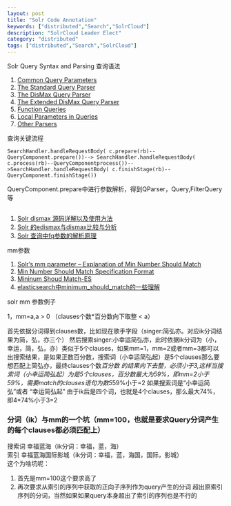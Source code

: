 ```yaml
---
layout: post
title: "Solr Code Annotation"
keywords: ["distributed","Search","SolrCloud"]
description: "SolrCloud Leader Elect"
category: "distributed"
tags: ["distributed","Search","SolrCloud"]
---
```


Solr Query Syntax and Parsing 查询语法

>
1. [Common Query Parameters](https://cwiki.apache.org/confluence/display/solr/Common+Query+Parameters)
2. [The Standard Query Parser](https://cwiki.apache.org/confluence/display/solr/The+Standard+Query+Parser)
3. [The DisMax Query Parser](https://cwiki.apache.org/confluence/display/solr/The+DisMax+Query+Parser)
4. [The Extended DisMax Query Parser](https://cwiki.apache.org/confluence/display/solr/The+Extended+DisMax+Query+Parser)
5. [Function Queries](https://cwiki.apache.org/confluence/display/solr/Function+Queries)
6. [Local Parameters in Queries](https://cwiki.apache.org/confluence/display/solr/Local+Parameters+in+Queries)
7. [Other Parsers](https://cwiki.apache.org/confluence/display/solr/Other+Parsers)

查询关键流程

```
SearchHandler.handleRequestBody( c.prepare(rb)--QueryComponent.prepare())--> SearchHandler.handleRequestBody( c.process(rb)--QueryComponentprocess())-->SearchHandler.handleRequestBody( c.finishStage(rb)--QueryComponent.finishStage())
```
QueryComponent.prepare中进行参数解析，得到QParser，Query,FilterQuery等

```

```
>
1. [Solr dismax 源码详解以及使用方法](http://www.wxdl.cn/index/solr-dismax.html)
2. [Solr 的edismax与dismax比较与分析](http://www.linuxidc.com/Linux/2012-10/72373.htm)
3. [Solr 查询中fq参数的解析原理](http://blog.sina.com.cn/s/blog_56fd58ab0100v3up.html)

mm参数
>
1. [Solr’s mm parameter – Explanation of Min Number Should Match](http://blog.thedigitalgroup.com/vijaym/solrs-mm-parameter-explanation-of-min-number-should-match/)   
2. [Min Number Should Match Specification Format](http://lucene.apache.org/solr/6_2_1/solr-core/org/apache/solr/util/doc-files/min-should-match.html)   
3. [Mininum Shoud Match-ES](https://www.elastic.co/guide/en/elasticsearch/reference/current/query-dsl-minimum-should-match.html)   
4. [elasticsearch中minimum_should_match的一些理解](http://blog.csdn.net/xiao_jun_0820/article/details/51095521)

solr mm 参数例子

1，mm=a,a > 0 （clauses个数*百分数向下取整 < a）

首先依据分词得到clauses数，比如现在歌手字段（singer:简弘亦。对应ik分词结果为简，弘，亦三个） 然后搜索singer:小幸运简弘亦，此时依据ik分词为（小，幸运，简，弘，亦）类似于5个clauses，如果mm=1，mm=2或者mm=3都可以出搜索结果，是如果正数百分数，搜索词（小幸运简弘起）是5个clauses那么要想匹配上简弘亦，最终clauses个数*百分数 的结果向下去整，必须小于3,这样当搜索词（小幸运简弘起）为是5个clauses，百分数最大为59%，即mm=2小于59%，需要match的clauses语句为数5*59%小于=2  如果搜索词是“小幸运简弘”或者 “幸运简弘起” 由于ik后是四个词，也就是4个clauses，那么最大74%，即4*74%小于3=2   
### 分词（ik）与mm的一个坑（mm=100，也就是要求Query分词产生的每个clauses都必须匹配上）   
搜索词 幸福蓝海（ik分词：幸福，蓝，海）   
索引 幸福蓝海国际影城（ik分词：幸福，蓝，海国，国际，影城）   
这个为啥坑呢：   
1. 首先是mm=100这个要求高了   
2. 再次要求从索引的序列中获取的正向子序列作为query产生的分词 超出原索引序列的分词，当然如果如果query本身超出了索引的序列也是不行的
